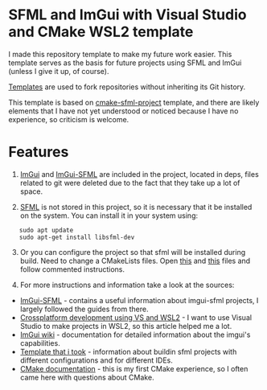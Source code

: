 # SFML and ImGui with Visual Studio and CMake WSL2 template

I made this repository template to make my future work easier. 
This template serves as the basis for future projects using SFML and ImGui (unless I give it up, of course).

[Templates](https://docs.github.com/en/repositories/creating-and-managing-repositories/creating-a-repository-from-a-template) are used to fork repositories without inheriting its Git history.

This template is based on [cmake-sfml-project](https://github.com/SFML/cmake-sfml-project) template, and there are likely elements that I have not yet understood or noticed because I have no experience, so criticism is welcome.

# Features

1. [ImGui](https://github.com/ocornut/imgui) and [ImGui-SFML](https://github.com/SFML/imgui-sfml) are included in the project, located in deps, files related to git were deleted due to the fact that they take up a lot of space.

2. [SFML](https://www.sfml-dev.org/index.php) is not stored in this project, so it is necessary that it be installed on the system. You can install it in your system using:
 ```
    sudo apt update
    sudo apt-get install libsfml-dev
 ```
3. Or you can configure the project so that sfml will be installed during build. Need to change a CMakeLists files. 
Open [this](deps/CMakeLists.txt) and [this](deps/sfml/CMakeLists.txt) files and follow commented instructions.

4. For more instructions and information take a look at the sources:
 - [ImGui-SFML](https://github.com/SFML/imgui-sfml) - сontains a useful information about imgui-sfml projects, I largely followed the guides from there.
 - [Crossplatform development using VS and WSL2](https://learn.microsoft.com/en-us/cpp/build/walkthrough-build-debug-wsl2?view=msvc-170) - I want to use Visual Studio to make projects in WSL2, so this article helped me a lot.
 - [ImGui wiki](https://github.com/ocornut/imgui/wiki) - documentation for detailed information about the imgui's capabilities.
 - [Template that i took](https://github.com/SFML/cmake-sfml-project) - information about buildin sfml projects with different configurations and for different IDEs.
 - [CMake documentation](https://cmake.org/cmake/help/latest/) - this is my first CMake experience, so I often came here with questions about CMake.
